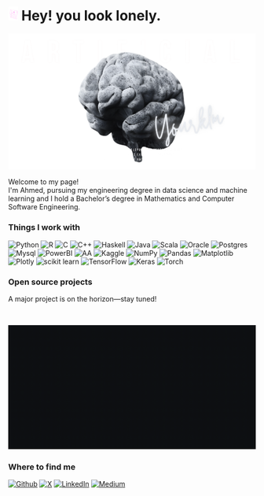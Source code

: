 <h1><img src="/assets/disk.gif" width="20"/> Hey! you look lonely.</h1>


<p align="center">
  <img src="assets/ai.png" style="width: 1000px"/>
</p>
<p>Welcome to my page! </br> I'm Ahmed, pursuing my engineering degree in data science and machine learning and I hold a Bachelor’s degree in Mathematics and Computer Software Engineering.

<h3>Things I work with</h3>
<p>
    
  <img alt="Python" src="https://img.shields.io/badge/python-3670A0?style=for-the-badge&logo=python&logoColor=ffdd54"/>
  <img alt="R" src="https://img.shields.io/badge/r-%23276DC3.svg?style=for-the-badge&logo=r&logoColor=white"/> 
  <img alt="C" src="https://img.shields.io/badge/c-%2300599C.svg?style=for-the-badge&logo=c&logoColor=white"/>
  <img alt="C++" src="https://img.shields.io/badge/c++-%2300599C.svg?style=for-the-badge&logo=c%2B%2B&logoColor=white" />
  <img alt="Haskell" src="https://img.shields.io/badge/Haskell-5e5086?style=for-the-badge&logo=haskell&logoColor=white" />
  <img alt="Java" src="https://img.shields.io/badge/java-%23ED8B00.svg?style=for-the-badge&logo=openjdk&logoColor=white" />
  <img alt="Scala" src="https://img.shields.io/badge/scala-%23DC322F.svg?style=for-the-badge&logo=scala&logoColor=white" />
  <img alt="Oracle" src="https://img.shields.io/badge/Oracle-F80000?style=for-the-badge&logo=oracle&logoColor=white" />
  <img alt="Postgres" src="https://img.shields.io/badge/postgres-%23316192.svg?style=for-the-badge&logo=postgresql&logoColor=white"/>
  <img alt="Mysql" src="https://img.shields.io/badge/mysql-4479A1.svg?style=for-the-badge&logo=mysql&logoColor=white"/>
  <img alt="PowerBI" src="https://img.shields.io/badge/power_bi-F2C811?style=for-the-badge&logo=powerbi&logoColor=black"/>
  <img alt="AA" src="https://img.shields.io/badge/Apache%20Airflow-017CEE?style=for-the-badge&logo=Apache%20Airflow&logoColor=white"/>
  <img alt="Kaggle" src="https://img.shields.io/badge/Kaggle-035a7d?style=for-the-badge&logo=kaggle&logoColor=white"/>
  <img alt="NumPy" src="https://img.shields.io/badge/numpy-%23013243.svg?style=for-the-badge&logo=numpy&logoColor=white"/>
  <img alt="Pandas" src="https://img.shields.io/badge/pandas-%23150458.svg?style=for-the-badge&logo=pandas&logoColor=white"/>
  <img alt="Matplotlib" src="https://img.shields.io/badge/Matplotlib-%23ffffff.svg?style=for-the-badge&logo=Matplotlib&logoColor=black"/>
  <img alt="Plotly" src="https://img.shields.io/badge/Plotly-%233F4F75.svg?style=for-the-badge&logo=plotly&logoColor=white"/>
  <img alt="scikit learn" src="https://img.shields.io/badge/scikit--learn-%23F7931E.svg?style=for-the-badge&logo=scikit-learn&logoColor=white"/>
  <img alt="TensorFlow" src="https://img.shields.io/badge/TensorFlow-%23FF6F00.svg?style=for-the-badge&logo=TensorFlow&logoColor=white"/>
  <img alt="Keras" src="https://img.shields.io/badge/Keras-%23D00000.svg?style=for-the-badge&logo=Keras&logoColor=white"/>
  <img alt="Torch" src="https://img.shields.io/badge/PyTorch-%23EE4C2C.svg?style=for-the-badge&logo=PyTorch&logoColor=white"/>

</p>
<h3>Open source projects</h3>
<p>A major project is on the horizon—stay tuned!</p>
<br>
<p align="center">
    <img src="assets/brand.gif" type="video/mp4">
</p>
<h3>Where to find me</h3>
<p><a href="https://github.com/yourkln" target="_blank"><img alt="Github" src="https://img.shields.io/badge/GitHub-%2312100E.svg?&style=for-the-badge&logo=Github&logoColor=white" /></a> <a href="https://twitter.com/ahmed_bendrioua" target="_blank"><img alt="X" src="https://img.shields.io/badge/X-%23000000.svg?style=for-the-badge&logo=X&logoColor=white" /></a> <a href="https://www.linkedin.com/in/ahmedbendrioua" target="_blank"><img alt="LinkedIn" src="https://img.shields.io/badge/linkedin-%230077B5.svg?&style=for-the-badge&logo=linkedin&logoColor=white" /></a> <a href="https://medium.com/@ahmedbendrioua" target="_blank"><img alt="Medium" src="https://img.shields.io/badge/medium-%2312100E.svg?&style=for-the-badge&logo=medium&logoColor=white" /></a>
</p>
<p></p>